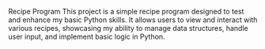 Recipe Program
This project is a simple recipe program designed to test and enhance my basic Python skills. It allows users to view and interact with various recipes, showcasing my ability to manage data structures, handle user input, and implement basic logic in Python.

